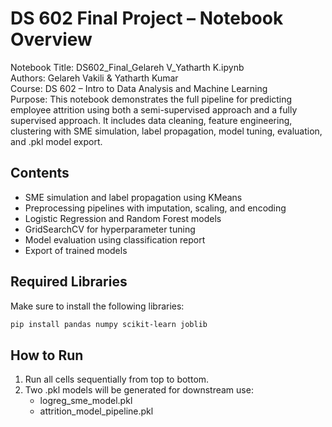 # DS 602 Final Project – Notebook Overview

Notebook Title: DS602_Final_Gelareh V_Yatharth K.ipynb  
Authors: Gelareh Vakili & Yatharth Kumar  
Course: DS 602 – Intro to Data Analysis and Machine Learning  
Purpose: This notebook demonstrates the full pipeline for predicting employee attrition using both a semi-supervised approach and a fully supervised approach. It includes data cleaning, feature engineering, clustering with SME simulation, label propagation, model tuning, evaluation, and .pkl model export.

## Contents
- SME simulation and label propagation using KMeans
- Preprocessing pipelines with imputation, scaling, and encoding
- Logistic Regression and Random Forest models
- GridSearchCV for hyperparameter tuning
- Model evaluation using classification report
- Export of trained models

## Required Libraries
Make sure to install the following libraries:
```bash
pip install pandas numpy scikit-learn joblib
```

## How to Run
1. Run all cells sequentially from top to bottom.
2. Two .pkl models will be generated for downstream use:
   - logreg_sme_model.pkl
   - attrition_model_pipeline.pkl
